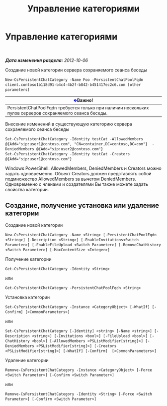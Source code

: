 ﻿---
title: Управление категориями
TOCTitle: Управление категориями
ms:assetid: 1b118d91-b4c4-4b2f-b842-b451417ec2c6
ms:mtpsurl: https://technet.microsoft.com/ru-ru/library/JJ204719(v=OCS.15)
ms:contentKeyID: 49309099
ms.date: 05/19/2016
mtps_version: v=OCS.15
ms.translationtype: HT
---

# Управление категориями

 

_**Дата изменения раздела:** 2012-10-06_

Создание новой категории сервера сохраняемого сеанса беседы

    New-CsPersistentChatCategory -Name Foo -PersistentChatPoolFqdn client.contoso1b118d91-b4c4-4b2f-b842-b451417ec2c6.com [other parameters]

<table>
<thead>
<tr class="header">
<th><img src="images/JJ618369.important(OCS.15).gif" title="important" alt="important" />Важно!</th>
</tr>
</thead>
<tbody>
<tr class="odd">
<td>PersistentChatPoolFqdn требуется только при наличии нескольких пулов серверов сохраняемого сеанса беседы.</td>
</tr>
</tbody>
</table>


Внесение изменений в существующую категорию сервера сохраняемого сеанса беседы

    Set-CsPersistentChatCategory -Identity testCat -AllowedMembers @{Add="sip:user1@contoso.com", "CN=container,DC=contoso,DC=com"}  -DeniedMembers @{Add="sip:user2@contoso.com"}
    Set-CsPersistentChatCategory -Identity testCat -Creators @{Add="sip:user1@contoso.com"}

Windows PowerShell: AllowedMembers, DeniedMembers и Creators можно задать одновременно. Объект Creators должен представлять собой подмножество AllowedMembers за вычетом DeniedMembers. Одновременно с членами и создателями Вы также можете задать свойства категории.

## Создание, получение установка или удаление категории

Создание новой категории

    New-CsPersistentChatCategory -Name <String> [-PersistentChatPoolFqdn <String>] [-Description <String>] [-EnableInvitations<Switch Parameter>] [-EnableFileUpload <Switch Parameter>] [-RemoveChatHistory <Switch Parameter>] [-MaxContentSize <Integer>]

Получение категории

    Get-CsPersistentChatCategory -Identity <String>

или

    Get-CsPersistentChatCategory -PersistentChatPoolFqdn <String>

Установка категории

    Set-CsPersistentChatCategory -Instance <CategoryObject> [-WhatIf] [-Confirm] [<CommonParameters>]

или

    Set-CsPersistentChatCategory [-Identity] <string> [-Name <string>] [-Description <string>] [-Invitations <bool>] [-FileUpload <bool>] [-ChatHistory <bool>] [-AllowedMembers <PSListModifier[string]>] [-DeniedMembers <PSListModifier[string]>] [-Creators <PSListModifier[string]>] [-WhatIf] [-Confirm]  [<CommonParameters>]

Удаление категории

    Remove-CsPersistentChatCategory -Instance <CategoryObject> [-Force <Switch Parameter>] [-Confirm <Switch Parameter>]

или

    Remove-CsPersistentChatCategory -Identity <String> [-Force <Switch Parameter>] [-Confirm <Switch Parameter>]

